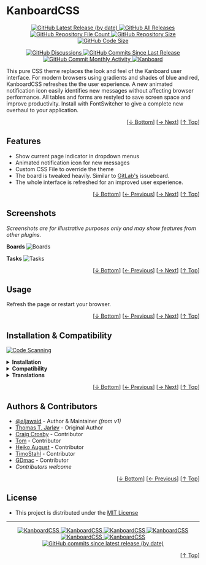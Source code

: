 <h1 id="user-content-readme-top">KanboardCSS</h1>
<p align="center">
    <a href="https://github.com/aljawaid/KanboardCSS/releases">
        <img src="https://img.shields.io/github/v/release/aljawaid/KanboardCSS?style=for-the-badge&color=brightgreen" alt="GitHub Latest Release (by date)" title="GitHub Latest Release (by date)">
    </a>
    <a href="https://github.com/aljawaid/KanboardCSS/releases">
        <img src="https://img.shields.io/github/downloads/aljawaid/KanboardCSS/total?style=for-the-badge&color=orange" alt="GitHub All Releases" title="GitHub All Downloads">
    </a>
    <a href="https://github.com/aljawaid/KanboardCSS/releases">
        <img src="https://img.shields.io/github/directory-file-count/aljawaid/KanboardCSS?style=for-the-badge&color=orange" alt="GitHub Repository File Count" title="GitHub Repository File Count">
    </a>
    <a href="https://github.com/aljawaid/KanboardCSS/releases">
        <img src="https://img.shields.io/github/repo-size/aljawaid/KanboardCSS?style=for-the-badge&color=orange" alt="GitHub Repository Size" title="GitHub Repository Size">
    </a>
    <a href="https://github.com/aljawaid/KanboardCSS/releases">
        <img src="https://img.shields.io/github/languages/code-size/aljawaid/KanboardCSS?style=for-the-badge&color=orange" alt="GitHub Code Size" title="GitHub Code Size">
    </a>
</p>
<p align="center">
    <a href="https://github.com/aljawaid/KanboardCSS/discussions">
        <img src="https://img.shields.io/github/discussions/aljawaid/KanboardCSS?style=for-the-badge&color=blue" alt="GitHub Discussions" title="Read Discussions">
    </a>
    <a href="https://github.com/aljawaid/KanboardCSS/compare">
        <img src="https://img.shields.io/github/commits-since/aljawaid/KanboardCSS/latest?include_prereleases&style=for-the-badge&color=blue" alt="GitHub Commits Since Last Release" title="GitHub Commits Since Last Release">
    </a>
    <a href="https://github.com/aljawaid/KanboardCSS/compare">
        <img src="https://img.shields.io/github/commit-activity/m/aljawaid/KanboardCSS?style=for-the-badge&color=blue" alt="GitHub Commit Monthly Activity" title="GitHub Commit Monthly Activity">
    </a>
    <a href="https://github.com/kanboard/kanboard" title="Kanboard - Kanban Project Management Software">
        <img src="https://img.shields.io/badge/Plugin%20for-kanboard-D40000?style=for-the-badge&labelColor=000000" alt="Kanboard">
    </a>
</p>

This pure CSS theme replaces the look and feel of the Kanboard user interface. For modern browsers using gradients and shades of blue and red, KanboardCSS refreshes the the user experience. A new animated notification icon easily identifies new messages without affecting browser performance. All tables and forms are restyled to save screen space and improve productivity. Install with FontSwitcher to give a complete new overhaul to your application.

<p align="right">[<a href="#user-content-readme-bottom">&#8595; Bottom</a>] [<a href="#screenshots">&#8594; Next</a>] [<a href="#user-content-readme-top">&#8593; Top</a>]</p>

## Features

- Show current page indicator in dropdown menus
- Animated notification icon for new messages
- Custom CSS File to override the theme
- The board is tweaked heavily. Similar to [GitLab's](https://gitlab.com "Go to GitLab") issueboard.
- The whole interface is refreshed for an improved user experience.

<p align="right">[<a href="#user-content-readme-bottom">&#8595; Bottom</a>] [<a href="#features">&#8592; Previous</a>] [<a href="#usage">&#8594; Next</a>] [<a href="#user-content-readme-top">&#8593; Top</a>]</p>

## Screenshots

_Screenshots are for illustrative purposes only and may show features from other plugins._

**Boards**
![Boards](../master/Screenshots/screenshot-board.png)

**Tasks**
![Tasks](../master/Screenshots/screenshot-task.png)

<p align="right">[<a href="#user-content-readme-bottom">&#8595; Bottom</a>] [<a href="#features">&#8592; Previous</a>] [<a href="#installation--compatibility">&#8594; Next</a>] [<a href="#user-content-readme-top">&#8593; Top</a>]</p>

## Usage

Refresh the page or restart your browser.

<p align="right">[<a href="#user-content-readme-bottom">&#8595; Bottom</a>] [<a href="#screenshots">&#8592; Previous</a>] [<a href="#authors--contributors">&#8594; Next</a>] [<a href="#user-content-readme-top">&#8593; Top</a>]</p>

## Installation & Compatibility

<p align="left">
    <a href="https://github.com/aljawaid/KanboardCSS/actions/workflows/linter.yml">
        <img src="https://github.com/aljawaid/KanboardCSS/actions/workflows/linter.yml/badge.svg?branch=master&event=push" alt="Code Scanning" title="View Test">
    </a>
</p>

<details>
    <summary><strong>Installation</strong></summary>

- Install via the **[Kanboard](https://github.com/kanboard/kanboard "Kanboard - Kanban Project Management Software") Plugin Directory** or see [INSTALL.md](../master/INSTALL.md)
- Read the full [**Changelog**](../master/changelog.md "See changes") to see the latest updates

</details>
<details>
    <summary><strong>Compatibility</strong></summary>

- Requires [Kanboard](https://github.com/kanboard/kanboard "Kanboard - Kanban Project Management Software") ≥`1.2.20`
- **Other Plugins & Action Plugins**
  - _No known issues_
  - Compatible with [Customizer](https://github.com/creecros/Customizer "Customizer - A plugin for Kanboard"), [Bak2TopBotm](https://github.com/creecros/Bak2topbotm "Bak2TopBotm - A plugin for Kanboard"), [Glancer](https://github.com/aljawaid/Glancer "Glancer - A plugin for Kanboard"), [ColorManager](https://github.com/aljawaid/ColorManager "ColorManager - A plugin for Kanboard"), [ApplicationBranding](https://github.com/aljawaid/ApplicationBranding "ApplicationBranding - A plugin for Kanboard"), [TemplateManager](https://github.com/aljawaid/TemplateManager), [FontSwitcher](https://github.com/aljawaid/FontSwitcher "FontSwitcher - A plugin for Kanboard")
- **Core Files & Templates**
  - _No template overrides_
  - _No database changes_

</details>
<details>
    <summary><strong>Translations</strong></summary>

- English (UK), English (US), French, German, Spanish
- _Starter template available_

</details>

<p align="right">[<a href="#user-content-readme-bottom">&#8595; Bottom</a>] [<a href="#usage">&#8592; Previous</a>] [<a href="#license">&#8594; Next</a>] [<a href="#user-content-readme-top">&#8593; Top</a>]</p>

## Authors & Contributors

- [@aljawaid](https://github.com/aljawaid) - Author & Maintainer _(from v1)_
- [Thomas T. Jarløv](https://github.com/ThomasTJdev) - Original Author
- [Craig Crosby](https://github.com/creecros) - Contributor
- [Tom](https://github.com/schittli) - Contributor
- [Heiko August](https://github.com/auge8472) - Contributor
- [TimoStahl](https://github.com/TimoStahl) - Contributor
- [GDmac](https://github.com/GDmac) - Contributor
- _Contributors welcome_

<p align="right">[<a href="#user-content-readme-bottom">&#8595; Bottom</a>] [<a href="#installation--compatibility">&#8592; Previous</a>] [<a href="#user-content-readme-top">&#8593; Top</a>]</p>

## License

- This project is distributed under the [MIT License](../master/LICENSE "Read The MIT license")

---

<p align="center">
    <a href="https://github.com/aljawaid/KanboardCSS/stargazers" title="View Stargazers">
        <img src="https://img.shields.io/github/stars/aljawaid/KanboardCSS?logo=github&style=flat-square" alt="KanboardCSS">
    </a>
    <a href="https://github.com/aljawaid/KanboardCSS/forks" title="See Forks">
        <img src="https://img.shields.io/github/forks/aljawaid/KanboardCSS?logo=github&style=flat-square" alt="KanboardCSS">
    </a>
    <a href="https://github.com/aljawaid/KanboardCSS/blob/master/LICENSE" title="Read License">
        <img src="https://img.shields.io/github/license/aljawaid/KanboardCSS?style=flat-square" alt="KanboardCSS">
    </a>
    <a href="https://github.com/aljawaid/KanboardCSS/issues" title="Open Issues">
        <img src="https://img.shields.io/github/issues-raw/aljawaid/KanboardCSS?style=flat-square" alt="KanboardCSS">
    </a>
    <a href="https://github.com/aljawaid/KanboardCSS/issues?q=is%3Aissue+is%3Aclosed" title="Closed Issues">
        <img src="https://img.shields.io/github/issues-closed/aljawaid/KanboardCSS?style=flat-square" alt="KanboardCSS">
    </a>
    <a href="https://github.com/aljawaid/KanboardCSS/discussions" title="Read Discussions">
        <img src="https://img.shields.io/github/discussions/aljawaid/KanboardCSS?style=flat-square" alt="KanboardCSS">
    </a>
    <a href="https://github.com/aljawaid/KanboardCSS/compare/" title="Latest Commits">
        <img alt="GitHub commits since latest release (by date)" src="https://img.shields.io/github/commits-since/aljawaid/KanboardCSS/latest?style=flat-square">
    </a>
</p>
<p align="right">[<a href="#user-content-readme-top">&#8593; Top</a>]</p>
<a id="user-content-readme-bottom"></a>
